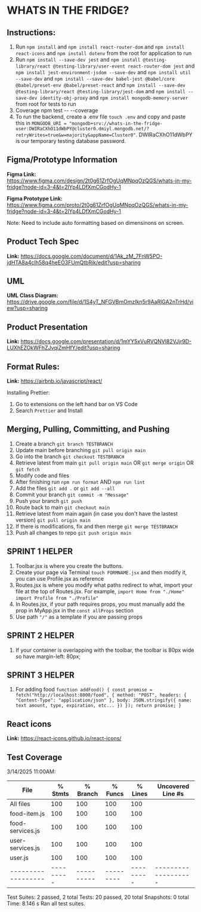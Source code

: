 # WHATS IN THE FRIDGE?

## Instructions:

1. Run `npm install` and `npm install react-router-dom` and `npm install react-icons` and `npm install dotenv` from the root for application to run
2. Run `npm install --save-dev jest` and `npm install @testing-library/react @testing-library/user-event react-router-dom jest` and `npm install jest-environment-jsdom --save-dev` and `npm install util --save-dev` and `npm install --save-dev babel-jest @babel/core @babel/preset-env @babel/preset-react` and `npm install --save-dev @testing-library/react @testing-library/jest-dom` and `npm install --save-dev identity-obj-proxy` and `npm install mongodb-memory-server` from root for tests to run
3. Coverage npm test -- --coverage
4. To run the backend, create a .env file `touch .env` and copy and paste this in `MONGODB_URI = "mongodb+srv://whats-in-the-fridge-user:DWIRaCXhO11dWbPY@cluster0.dmiyl.mongodb.net/?retryWrites=true&w=majority&appName=Cluster0"`.
   DWIRaCXhO11dWbPY is our temporary testing database password.

## Figma/Prototype Information

**Figma Link:** https://www.figma.com/design/2t0g61ZrfOgUqMNpqOzQGS/whats-in-my-fridge?node-id=3-4&t=2IYp4LDfXmCGodHy-1

**Figma Prototype Link:** https://www.figma.com/proto/2t0g61ZrfOgUqMNpqOzQGS/whats-in-my-fridge?node-id=3-4&t=2IYp4LDfXmCGodHy-1

Note: Need to include auto formatting based on dimensinons on screen.

## Product Tech Spec

**Link:** https://docs.google.com/document/d/1Ak_zM_7FnW5PO-jdHTA8a4cIh58q4heEO3FUmQtbRik/edit?usp=sharing

## UML

**UML Class Diagram:** https://drive.google.com/file/d/1S4yT_NFGVBmOmzIkn5r9AaRlGA2nTrHd/view?usp=sharing

## Product Presentation

**Link:** https://docs.google.com/presentation/d/1mYY5xVuRVQNVl82VJjr9D-LUXhEZOkWFhZJvqiZmHfY/edit?usp=sharing

## Format Rules:

**Link:** https://airbnb.io/javascript/react/

Installing Prettier:

1. Go to extensions on the left hand bar on VS Code
2. Search `Prettier` and Install

## Merging, Pulling, Committing, and Pushing

1. Create a branch `git branch TESTBRANCH`
2. Update main before branching `git pull origin main`
3. Go into the branch `git checkout TESTBRANCH`
4. Retrieve latest from main `git pull origin main` OR `git merge origin` OR `git fetch`
5. Modify code and files
6. After finishing run `npm run format` AND `npm run lint`
7. Add the files `git add .` or `git add --all`
8. Commit your branch `git commit -m "Message"`
9. Push your branch `git push`
10. Route back to main `git checkout main`
11. Retrieve latest from main again (in case you don't have the lastest version) `git pull origin main`
12. If there is modifications, fix and then merge `git merge TESTBRANCH`
13. Push all changes to repo `git push origin main`

## SPRINT 1 HELPER

1. Toolbar.jsx is where you create the buttons.
2. Create your page via Terminal `touch FORMNAME.jsx` and then modify it, you can use Profile.jsx as reference
3. Routes.jsx is where you modify what paths redirect to what, import your file at the top of Routes.jsx. For example, `import Home from "./Home"` `import Profile from "./Profile"`
4. In Routes.jsx, if your path requires props, you must manually add the prop in MyApp.jsx in the `const allProps` section
5. Use path `"/"` as a template if you are passing props

## SPRINT 2 HELPER

1. If your container is overlapping with the toolbar, the toolbar is 80px wide so have margin-left: 80px;

## SPRINT 3 HELPER

1. For adding food
   `function addFood() {
  const promise = fetch("http://localhost:8000/food", {
    method: "POST",
    headers: {
      "Content-Type": "application/json"
    },
    body: JSON.stringify({
      name: text
      amount, type, expiration, etc...
    })
  });
  return promise;
}`

## React icons

**Link:** https://react-icons.github.io/react-icons/

## Test Coverage

3/14/2025 11:00AM:

File              | % Stmts | % Branch | % Funcs | % Lines | Uncovered Line #s
------------------|---------|----------|---------|---------|-------------------
All files         |     100 |      100 |     100 |     100 |
 food-item.js     |     100 |      100 |     100 |     100 |
 food-services.js |     100 |      100 |     100 |     100 |
 user-services.js |     100 |      100 |     100 |     100 |
 user.js          |     100 |      100 |     100 |     100 |
------------------|---------|----------|---------|---------|-------------------

Test Suites: 2 passed, 2 total
Tests:       20 passed, 20 total
Snapshots:   0 total
Time:        8.146 s
Ran all test suites.

